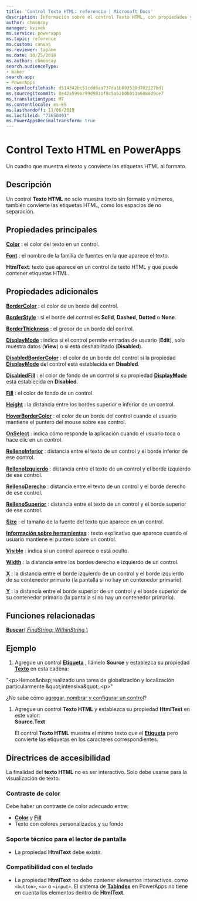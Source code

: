```yaml
---
title: 'Control Texto HTML: referencia | Microsoft Docs'
description: Información sobre el control Texto HTML, con propiedades y ejemplos
author: chmoncay
manager: kvivek
ms.service: powerapps
ms.topic: reference
ms.custom: canvas
ms.reviewer: tapanm
ms.date: 10/25/2016
ms.author: chmoncay
search.audienceType:
- maker
search.app:
- PowerApps
ms.openlocfilehash: d514342bc51cdd6aa737da1b893530d702127bd1
ms.sourcegitcommit: 8e42a5996799d9831f8c5a52b0b051a6088d9ce7
ms.translationtype: MT
ms.contentlocale: es-ES
ms.lasthandoff: 11/06/2019
ms.locfileid: "73650491"
ms.PowerAppsDecimalTransform: true
---
```

# <a name="html-text-control-in-powerapps"></a>Control Texto HTML en PowerApps
Un cuadro que muestra el texto y convierte las etiquetas HTML al formato.

## <a name="description"></a>Descripción
Un control **Texto HTML** no solo muestra texto sin formato y números, también convierte las etiquetas HTML, como los espacios de no separación.

## <a name="key-properties"></a>Propiedades principales
**[Color](properties-color-border.md)** : el color del texto en un control.

**[Font](properties-text.md)** : el nombre de la familia de fuentes en la que aparece el texto.

**HtmlText**: texto que aparece en un control de texto HTML y que puede contener etiquetas HTML.

## <a name="additional-properties"></a>Propiedades adicionales
**[BorderColor](properties-color-border.md)** : el color de un borde del control.

**[BorderStyle](properties-color-border.md)** : si el borde del control es **Solid**, **Dashed**, **Dotted** o **None**.

**[BorderThickness](properties-color-border.md)** : el grosor de un borde del control.

**[DisplayMode](properties-core.md)** : indica si el control permite entradas de usuario (**Edit**), solo muestra datos (**View**) o si está deshabilitado (**Disabled**).

**[DisabledBorderColor](properties-color-border.md)** : el color de un borde del control si la propiedad **[DisplayMode](properties-core.md)** del control está establecida en **Disabled**.

**[DisabledFill](properties-color-border.md)** : el color de fondo de un control si su propiedad **[DisplayMode](properties-core.md)** está establecida en **Disabled**.

**[Fill](properties-color-border.md)** : el color de fondo de un control.

**[Height](properties-size-location.md)** : la distancia entre los bordes superior e inferior de un control.

**[HoverBorderColor](properties-color-border.md)** : el color de un borde del control cuando el usuario mantiene el puntero del mouse sobre ese control.

**[OnSelect](properties-core.md)** : indica cómo responde la aplicación cuando el usuario toca o hace clic en un control.

**[RellenoInferior](properties-size-location.md)** : distancia entre el texto de un control y el borde inferior de ese control.

**[RellenoIzquierdo](properties-size-location.md)** : distancia entre el texto de un control y el borde izquierdo de ese control.

**[RellenoDerecho](properties-size-location.md)** : distancia entre el texto de un control y el borde derecho de ese control.

**[RellenoSuperior](properties-size-location.md)** : distancia entre el texto de un control y el borde superior de ese control.

**[Size](properties-text.md)** : el tamaño de la fuente del texto que aparece en un control.

**[Información sobre herramientas](properties-core.md)** : texto explicativo que aparece cuando el usuario mantiene el puntero sobre un control.

**[Visible](properties-core.md)** : indica si un control aparece o está oculto.

**[Width](properties-size-location.md)** : la distancia entre los bordes derecho e izquierdo de un control.

**[X](properties-size-location.md)** : la distancia entre el borde izquierdo de un control y el borde izquierdo de su contenedor primario (la pantalla si no hay un contenedor primario).

**[Y](properties-size-location.md)** : la distancia entre el borde superior de un control y el borde superior de su contenedor primario (la pantalla si no hay un contenedor primario).

## <a name="related-functions"></a>Funciones relacionadas
[**Buscar**( *FindString*; *WithinString* )](../functions/function-find.md)

## <a name="example"></a>Ejemplo
1. Agregue un control **[Etiqueta](control-text-box.md)** , llámelo **Source** y establezca su propiedad **[Texto](properties-core.md)** en esta cadena:

"\<p>Hemos\&nbsp;realizado una tarea de globalización y localización particularmente \&quot;intensiva\&quot;.\<p>"

¿No sabe cómo [agregar, nombrar y configurar un control](../add-configure-controls.md)?

1. Agregue un control **Texto HTML** y establezca su propiedad **HtmlText** en este valor:<br>
   **Source.Text**
   
     El control **Texto HTML** muestra el mismo texto que el **[Etiqueta](control-text-box.md)** pero convierte las etiquetas en los caracteres correspondientes.


## <a name="accessibility-guidelines"></a>Directrices de accesibilidad
La finalidad del **texto HTML** no es ser interactivo. Solo debe usarse para la visualización de texto.

### <a name="color-contrast"></a>Contraste de color
Debe haber un contraste de color adecuado entre:
* **[Color](properties-color-border.md)** y **[Fill](properties-color-border.md)**
* Texto con colores personalizados y su fondo

### <a name="screen-reader-support"></a>Soporte técnico para el lector de pantalla
* La propiedad **HtmlText** debe existir.

### <a name="keyboard-support"></a>Compatibilidad con el teclado
* La propiedad **HtmlText** no debe contener elementos interactivos, como `<button>`, `<a>` o `<input>`. El sistema de **[TabIndex](properties-accessibility.md)** en PowerApps no tiene en cuenta los elementos dentro de **HtmlText**.
